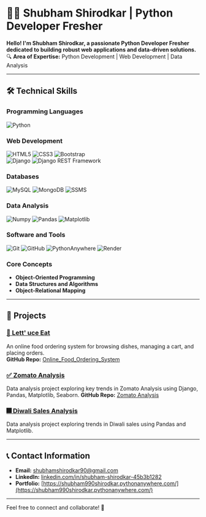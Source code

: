 # 👨‍💻 Shubham Shirodkar | Python Developer Fresher

**Hello! I'm Shubham Shirodkar, a passionate Python Developer Fresher dedicated to building robust web applications and data-driven solutions.**  
🔍 **Area of Expertise:** Python Development | Web Development | Data Analysis  

---

## 🛠️ **Technical Skills**  

### **Programming Languages**  
![Python](https://img.shields.io/badge/Python-%2314354C.svg?style=for-the-badge&logo=python&logoColor=white)

### **Web Development**  
![HTML5](https://img.shields.io/badge/HTML5-%23E34F26.svg?style=for-the-badge&logo=html5&logoColor=white)
![CSS3](https://img.shields.io/badge/CSS3-%231572B6.svg?style=for-the-badge&logo=css3&logoColor=white)
![Bootstrap](https://img.shields.io/badge/Bootstrap-%23563D7C.svg?style=for-the-badge&logo=bootstrap&logoColor=white)  
![Django](https://img.shields.io/badge/Django-%23092E20.svg?style=for-the-badge&logo=django&logoColor=white)
![Django REST Framework](https://img.shields.io/badge/DRF-%23092E20.svg?style=for-the-badge&logo=django&logoColor=white)

### **Databases**  
![MySQL](https://img.shields.io/badge/MySQL-%2300f.svg?style=for-the-badge&logo=mysql&logoColor=white)
![MongoDB](https://img.shields.io/badge/MongoDB-%234ea94b.svg?style=for-the-badge&logo=mongodb&logoColor=white)
![SSMS](https://img.shields.io/badge/SSMS-%235C2D91.svg?style=for-the-badge&logo=microsoftsqlserver&logoColor=white)

### **Data Analysis**  
![Numpy](https://img.shields.io/badge/Numpy-%23013243.svg?style=for-the-badge&logo=numpy&logoColor=white)
![Pandas](https://img.shields.io/badge/Pandas-%23150458.svg?style=for-the-badge&logo=pandas&logoColor=white)
![Matplotlib](https://img.shields.io/badge/Matplotlib-%233377AA.svg?style=for-the-badge&logo=matplotlib&logoColor=white)

### **Software and Tools**  
![Git](https://img.shields.io/badge/Git-%23F05033.svg?style=for-the-badge&logo=git&logoColor=white)
![GitHub](https://img.shields.io/badge/GitHub-%23181717.svg?style=for-the-badge&logo=github&logoColor=white)
![PythonAnywhere](https://img.shields.io/badge/PythonAnywhere-%2314354C.svg?style=for-the-badge&logo=python&logoColor=white)
![Render](https://img.shields.io/badge/Render-%2300D2FF.svg?style=for-the-badge&logo=render&logoColor=white)

### **Core Concepts**  
- **Object-Oriented Programming**  
- **Data Structures and Algorithms**  
- **Object-Relational Mapping**  

---

## 🚀 **Projects**  

### [🍴 Lett' uce Eat](https://shubham373shirodkar.pythonanywhere.com/)  
An online food ordering system for browsing dishes, managing a cart, and placing orders.  
**GitHub Repo:** [Online_Food_Ordering_System](https://github.com/Shirodkar-Shubham-GitHub/Online_Food_Ordering_System)  

### [✅ Zomato Analysis](https://shubhamshirodkar990.pythonanywhere.com/)  
Data analysis project exploring key trends in Zomato Analysis using Django, Pandas, Matplotlib, Seaborn. 
**GitHub Repo:** [Zomato Analysis](https://github.com/Shirodkar-Shubham-GitHub/Zomato_Analysis)  

### [🎆 Diwali Sales Analysis](https://github.com/Shirodkar-Shubham-GitHub/Diwali_Sales_Analysis)  
Data analysis project exploring trends in Diwali sales using Pandas and Matplotlib.  

---

## 📞 **Contact Information**  

- **Email:** [shubhamshirodkar90@gmail.com](mailto:shubhamshirodkar90@gmail.com)  
- **LinkedIn:** [linkedin.com/in/shubham-shirodkar-45b3b1282](http://www.linkedin.com/in/shubham-shirodkar-45b3b1282/)  
- **Portfolio:** [https://shubham990shirodkar.pythonanywhere.com/](https://shubham990shirodkar.pythonanywhere.com/)  

---

Feel free to connect and collaborate! 🚀  

